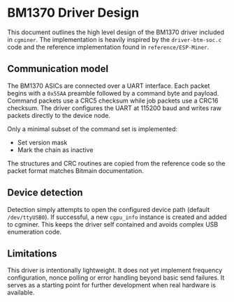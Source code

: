 # BM1370 Driver Design

This document outlines the high level design of the BM1370 driver included in
`cgminer`.  The implementation is heavily inspired by the `driver-btm-soc.c`
code and the reference implementation found in `reference/ESP-Miner`.

## Communication model

The BM1370 ASICs are connected over a UART interface.  Each packet begins with a
`0x55AA` preamble followed by a command byte and payload.  Command packets use a
CRC5 checksum while job packets use a CRC16 checksum.  The driver configures the
UART at 115200 baud and writes raw packets directly to the device node.

Only a minimal subset of the command set is implemented:

* Set version mask
* Mark the chain as inactive

The structures and CRC routines are copied from the reference code so the packet
format matches Bitmain documentation.

## Device detection

Detection simply attempts to open the configured device path (default
`/dev/ttyUSB0`).  If successful, a new
`cgpu_info` instance is created and added to cgminer.  This keeps the driver
self contained and avoids complex USB enumeration code.

## Limitations

This driver is intentionally lightweight.  It does not yet implement frequency
configuration, nonce polling or error handling beyond basic send failures.  It
serves as a starting point for further development when real hardware is
available.
